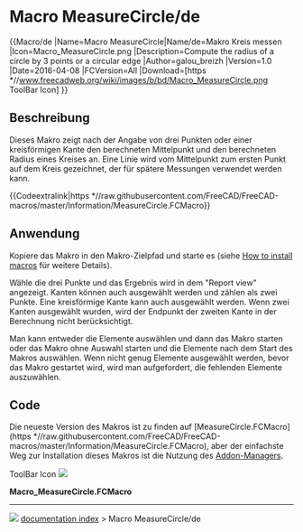 # Macro MeasureCircle/de
{{Macro/de
|Name=Macro MeasureCircle|Name/de=Makro Kreis messen
|Icon=Macro_MeasureCircle.png
|Description=Compute the radius of a circle by 3 points or a circular edge
|Author=galou_breizh
|Version=1.0
|Date=2016-04-08
|FCVersion=All
|Download=[https   *//www.freecadweb.org/wiki/images/b/bd/Macro_MeasureCircle.png ToolBar Icon]
}}

## Beschreibung

Dieses Makro zeigt nach der Angabe von drei Punkten oder einer kreisförmigen Kante den berechneten Mittelpunkt und den berechneten Radius eines Kreises an. Eine Linie wird vom Mittelpunkt zum ersten Punkt auf dem Kreis gezeichnet, der für spätere Messungen verwendet werden kann.


{{Codeextralink|https   *//raw.githubusercontent.com/FreeCAD/FreeCAD-macros/master/Information/MeasureCircle.FCMacro}}

## Anwendung

Kopiere das Makro in den Makro-Zielpfad und starte es (siehe [How to install macros](How_to_install_macros/de.md) für weitere Details).

Wähle die drei Punkte und das Ergebnis wird in dem \"Report view\" angezeigt. Kanten können auch ausgewählt werden und zählen als zwei Punkte. Eine kreisförmige Kante kann auch ausgewählt werden. Wenn zwei Kanten ausgewählt wurden, wird der Endpunkt der zweiten Kante in der Berechnung nicht berücksichtigt.

Man kann entweder die Elemente auswählen und dann das Makro starten oder das Makro ohne Auswahl starten und die Elemente nach dem Start des Makros auswählen. Wenn nicht genug Elemente ausgewählt werden, bevor das Makro gestartet wird, wird man aufgefordert, die fehlenden Elemente auszuwählen.

## Code

Die neueste Version des Makros ist zu finden auf [MeasureCircle.FCMacro](https   *//raw.githubusercontent.com/FreeCAD/FreeCAD-macros/master/Information/MeasureCircle.FCMacro), aber der einfachste Weg zur Installation dieses Makros ist die Nutzung des [Addon-Managers](Std_AddonMgr/de.md).

ToolBar Icon ![](images/Macro_MeasureCircle.png )

**Macro_MeasureCircle.FCMacro**



---
![](images/Right_arrow.png) [documentation index](../README.md) > Macro MeasureCircle/de
